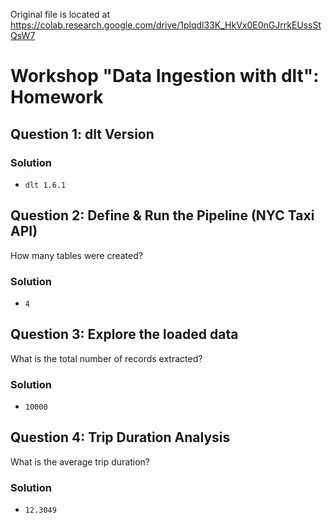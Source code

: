 Original file is located at
    https://colab.research.google.com/drive/1plqdl33K_HkVx0E0nGJrrkEUssStQsW7

# **Workshop "Data Ingestion with dlt": Homework**

## **Question 1: dlt Version**

### Solution
- `dlt 1.6.1`

## **Question 2: Define & Run the Pipeline (NYC Taxi API)**

How many tables were created?

### Solution
* `4`

## **Question 3: Explore the loaded data**

What is the total number of records extracted?

### Solution
* `10000`

## **Question 4: Trip Duration Analysis**

What is the average trip duration?

### Solution
* `12.3049`